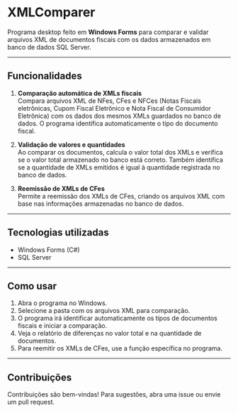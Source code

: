 # XMLComparer

Programa desktop feito em **Windows Forms** para comparar e validar arquivos XML de documentos fiscais com os dados armazenados em banco de dados SQL Server.

---

## Funcionalidades

1. **Comparação automática de XMLs fiscais**  
   Compara arquivos XML de NFes, CFes e NFCes (Notas Fiscais eletrônicas, Cupom Fiscal Eletrônico e Nota Fiscal de Consumidor Eletrônica) com os dados dos mesmos XMLs guardados no banco de dados. O programa identifica automaticamente o tipo do documento fiscal.

2. **Validação de valores e quantidades**  
   Ao comparar os documentos, calcula o valor total dos XMLs e verifica se o valor total armazenado no banco está correto. Também identifica se a quantidade de XMLs emitidos é igual à quantidade registrada no banco de dados.

3. **Reemissão de XMLs de CFes**  
   Permite a reemissão dos XMLs de CFes, criando os arquivos XML com base nas informações armazenadas no banco de dados.

---

## Tecnologias utilizadas

- Windows Forms (C#)
- SQL Server

---

## Como usar

1. Abra o programa no Windows.
2. Selecione a pasta com os arquivos XML para comparação.
3. O programa irá identificar automaticamente os tipos de documentos fiscais e iniciar a comparação.
4. Veja o relatório de diferenças no valor total e na quantidade de documentos.
5. Para reemitir os XMLs de CFes, use a função específica no programa.

---

## Contribuições

Contribuições são bem-vindas! Para sugestões, abra uma issue ou envie um pull request.
